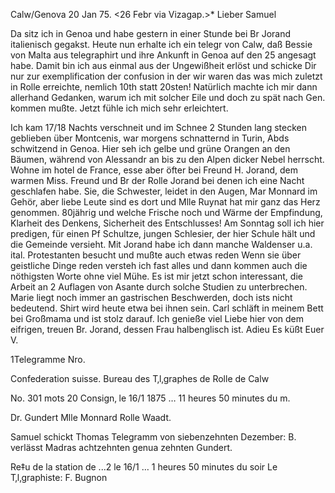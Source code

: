  Calw/Genova 20 Jan 75.
 <26 Febr via Vizagap.>*
Lieber Samuel

Da sitz ich in Genoa und habe gestern in einer Stunde bei Br Jorand italienisch gegakst. Heute nun erhalte ich ein telegr von Calw, daß Bessie von Malta aus telegraphirt und ihre Ankunft in Genoa auf den 25 angesagt habe. Damit bin ich aus einmal aus der Ungewißheit erlöst und schicke Dir nur zur exemplification der confusion in der wir waren das was mich zuletzt in Rolle erreichte, nemlich 10th statt 20sten! Natürlich machte ich mir dann allerhand Gedanken, warum ich mit solcher Eile und doch zu spät nach Gen. kommen mußte. Jetzt fühle ich mich sehr erleichtert.

Ich kam 17/18 Nachts verschneit und im Schnee 2 Stunden lang stecken geblieben über Montcenis, war morgens schnatternd in Turin, Abds schwitzend in Genoa. Hier seh ich gelbe und grüne Orangen an den Bäumen, während von Alessandr an bis zu den Alpen dicker Nebel herrscht. Wohne im hotel de France, esse aber öfter bei Freund H. Jorand, dem warmen Miss. Freund und Br der Rolle Jorand bei denen ich eine Nacht geschlafen habe. Sie, die Schwester, leidet in den Augen, Mar Monnard im Gehör, aber liebe Leute sind es dort und Mlle Ruynat hat mir ganz das Herz genommen. 80jährig und welche Frische noch und Wärme der Empfindung, Klarheit des Denkens, Sicherheit des Entschlusses! Am Sonntag soll ich hier predigen, für einen Pf Schultze, jungen Schlesier, der hier Schule hält und die Gemeinde versieht. Mit Jorand habe ich dann manche Waldenser u.a. ital. Protestanten besucht und mußte auch etwas reden Wenn sie über geistliche Dinge reden versteh ich fast alles und dann kommen auch die nöthigsten Worte ohne viel Mühe. Es ist mir jetzt schon interessant, die Arbeit an 2 Auflagen von Asante durch solche Studien zu unterbrechen. Marie liegt noch immer an gastrischen Beschwerden, doch ists nicht bedeutend. Shirt wird heute etwa bei ihnen sein. Carl schläft in meinem Bett bei Großmama und ist stolz darauf. Ich genieße viel Liebe hier von dem eifrigen, treuen Br. Jorand, dessen Frau halbenglisch ist. Adieu
 Es küßt Euer V.


 1Telegramme Nro.

Confederation suisse.
Bureau des T‚l‚graphes de
 Rolle de Calw

No. 301 mots 20
Consign‚ le 16/1 1875 … 11 heures 50 minutes du m.

Dr. Gundert Mlle Monnard Rolle Waadt.

Samuel schickt Thomas Telegramm von siebenzehnten Dezember: B. verlässt Madras achtzehnten genua zehnten
 Gundert.

Re‡u de la station de ...2 le 16/1 … 1 heures 50 minutes du soir  Le T‚l‚graphiste: F. Bugnon
